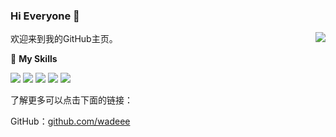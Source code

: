 ### Hi Everyone 👋
<a href="#">
  <img align="right" src="https://github-readme-stats.vercel.app/api?username=wadeee&count_private=true&show_icons=true&bg_color=15,f2f7fd,E0EAFC" />
</a>

欢迎来到我的GitHub主页。

🌟 **My Skills**  

![](https://img.shields.io/badge/-Java-0099CC?style=flat-square&logo=openjdk&logoColor=FFFFFF)
![](https://img.shields.io/badge/-Python-3776AB?style=flat-square&logo=Python&logoColor=FFFFFF)
![](https://img.shields.io/badge/-Vue-5c823d?style=flat-square&logo=vuedotjs&logoColor=FFFFFF)
![](https://img.shields.io/badge/-JavaScript-376611?style=flat-square&logo=JavaScript&logoColor=FFFFFF)
![](https://img.shields.io/badge/-Linux-000000?style=flat-square&logo=Linux&logoColor=FFFFFF)

了解更多可以点击下面的链接：  

GitHub：[github.com/wadeee](https://github.com/wadeee)
